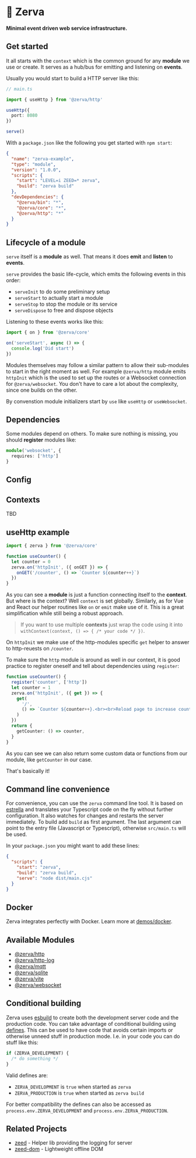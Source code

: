 # 🌱 Zerva

**Minimal event driven web service infrastructure.**

## Get started

It all starts with the `context` which is the common ground for any **module** we use or create. It serves as a hub/bus for emitting and listening on **events**.

Usually you would start to build a HTTP server like this:

```ts
// main.ts

import { useHttp } from '@zerva/http'

useHttp({
  port: 8080
})

serve()
```

With a `package.json` like the following you get started with `npm start`:

```json
{
  "name": "zerva-example",
  "type": "module",
  "version": "1.0.0",
  "scripts": {
    "start": "LEVEL=i ZEED=* zerva",
    "build": "zerva build"
  },
  "devDependencies": {
    "@zerva/bin": "*",
    "@zerva/core": "*",
    "@zerva/http": "*"
  }
}
```

## Lifecycle of a module

`serve` itself is a **module** as well. That means it does **emit** and **listen** to **events**. 

`serve` provides the basic life-cycle, which emits the following events in this order:

- `serveInit` to do some preliminary setup
- `serveStart` to actually start a module
- `serveStop` to stop the module or its service
- `serveDispose` to free and dispose objects

Listening to these events works like this:

```ts
import { on } from '@zerva/core'

on('serveStart', async () => {
  console.log('Did start')
})
```

Modules themselves may follow a similar pattern to allow their sub-modules to start in the right moment as well. For example `@zerva/http` module emits `httpInit` which is the used to set up the routes or a Websocket connection for `@zerva/websocket`. You don't have to care a lot about the complexity, since one builds on the other.

By convenstion module initializers start by `use` like `useHttp` or `useWebsocket`.

## Dependencies

Some modules depend on others. To make sure nothing is missing, you should **register** modules like:

```ts
module('websocket', {
  requires: ['http']
}
```

## Config

## Contexts

TBD

## useHttp example

```ts
import { zerva } from '@zerva/core'

function useCounter() {
  let counter = 0
  zerva.on('httpInit', ({ onGET }) => {
    onGET('/counter', () => `Counter ${counter++}`)
  })
}
```

As you can see a **module** is just a function connecting itself to the **context**. But where is the context? Well `context` is set globally. Similarly, as for Vue and React our helper routines like `on` or `emit` make use of it. This is a great simplification while still being a robust approach.

> If you want to use multiple **contexts** just wrap the code using it into `withContext(context, () => { /* your code */ })`.

On `httpInit` we make use of the http-modules specific `get` helper to answer to http-reuests on `/counter`.

To make sure the `http` module is around as well in our context, it is good practice to register oneself and tell about dependencies using `register`:

```ts
function useCounter() {
  register('counter', ['http'])
  let counter = 1
  zerva.on('httpInit', ({ get }) => {
    get(
      '/',
      () => `Counter ${counter++}.<br><br>Reload page to increase counter.`
    )
  })
  return {
    getCounter: () => counter,
  }
}
```

As you can see we can also return some custom data or functions from our module, like `getCounter` in our case.

That's basically it!

## Command line convenience

For convenience, you can use the `zerva` command line tool. It is based on [estrella](https://github.com/rsms/estrella) and translates your Typescript code on the fly without further configuration. It also watches for changes and restarts the server immediately. To build add `build` as first argument. The last argument can point to the entry file (Javascript or Typescript), otherwise `src/main.ts` will be used.

In your `package.json` you might want to add these lines:

```json
{
  "scripts": {
    "start": "zerva",
    "build": "zerva build",
    "serve": "node dist/main.cjs"
  }
}
```

## Docker

Zerva integrates perfectly with Docker. Learn more at [demos/docker](https://github.com/holtwick/zerva/demos/docker).

## Available Modules

- [@zerva/http](zerva-http/README.md)
- [@zerva/http-log](zerva-http-log/README.md)
- [@zerva/mqtt](zerva-mqtt/README.md)
- [@zerva/sqlite](zerva-sqlite/README.md)
- [@zerva/vite](zerva-vite/README.md)
- [@zerva/websocket](zerva-websocket/README.md)

## Conditional building

Zerva uses [esbuild](https://esbuild.github.io) to create both the development server code and the production code. You can take advantage of conditional building using [defines](https://esbuild.github.io/api/#define). This can be used to have code that avoids certain imports or otherwise unneed stuff in production mode. I.e. in your code you can do stuff like this:

```ts
if (ZERVA_DEVELEPMENT) {
  /* do something */
}
```

Valid defines are:

- `ZERVA_DEVELOPMENT` is `true` when started as `zerva`
- `ZERVA_PRODUCTION` is `true` when started as `zerva build`

For better compatibility the defines can also be accessed as `process.env.ZERVA_DEVELOPMENT` and `process.env.ZERVA_PRODUCTION`.

## Related Projects

- [zeed](https://github.com/holtwick/zeed) - Helper lib providing the logging for server
- [zeed-dom](https://github.com/holtwick/zeed-dom) - Lightweight offline DOM
